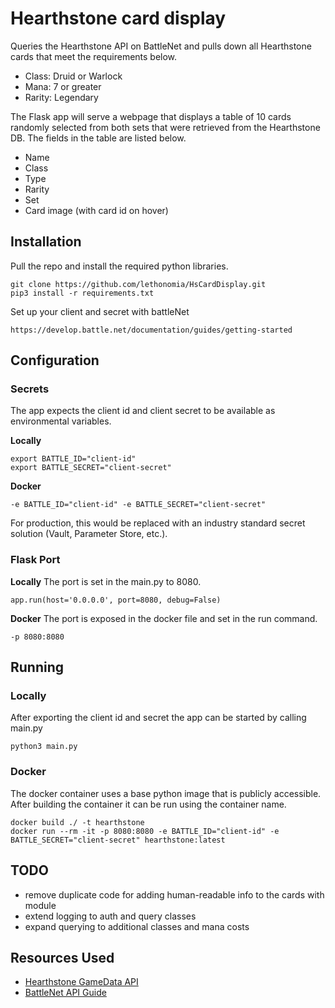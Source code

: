 # Hearthstone card display                                                                                                                                       
         
Queries the Hearthstone API on BattleNet and pulls down all Hearthstone cards that meet the requirements below.
- Class: Druid or Warlock
- Mana: 7 or greater
- Rarity: Legendary

The Flask app will serve a webpage that displays a table of 10 cards randomly selected from both sets that were retrieved from 
the Hearthstone DB. The fields in the table are listed below.
- Name
- Class
- Type
- Rarity
- Set
- Card image (with card id on hover)

## Installation
Pull the repo and install the required python libraries.
```
git clone https://github.com/lethonomia/HsCardDisplay.git
pip3 install -r requirements.txt
```
Set up your client and secret with battleNet 
```
https://develop.battle.net/documentation/guides/getting-started
```

## Configuration
### Secrets
The app expects the client id and client secret to be available as environmental variables. 

**Locally** 
```
export BATTLE_ID="client-id"
export BATTLE_SECRET="client-secret"
```
**Docker**
```
-e BATTLE_ID="client-id" -e BATTLE_SECRET="client-secret"
```
For production, this would be replaced with an industry standard secret solution (Vault, Parameter Store, etc.).

### Flask Port
**Locally**
The port is set in the main.py to 8080.
```
app.run(host='0.0.0.0', port=8080, debug=False)
```

**Docker**
The port is exposed in the docker file and set in the run command.
```
-p 8080:8080
```

## Running

### Locally
After exporting the client id and secret the app can be started by calling main.py
```
python3 main.py
```

### Docker
The docker container uses a base python image that is publicly accessible.
After building the container it can be run using the container name. 
```
docker build ./ -t hearthstone
docker run --rm -it -p 8080:8080 -e BATTLE_ID="client-id" -e BATTLE_SECRET="client-secret" hearthstone:latest
```

## TODO
- remove duplicate code for adding human-readable info to the cards with module 
- extend logging to auth and query classes
- expand querying to additional classes and mana costs

## Resources Used
- [Hearthstone GameData API](https://develop.battle.net/documentation/hearthstone/game-data-apis)
- [BattleNet API Guide](https://develop.battle.net/documentation/guides)